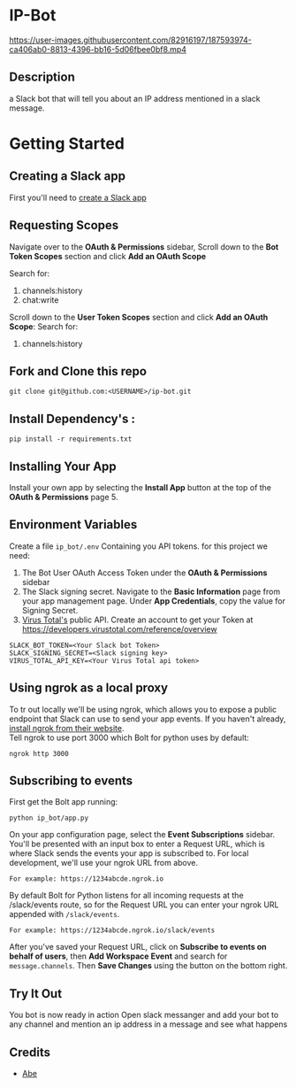 # IP-Bot


https://user-images.githubusercontent.com/82916197/187593974-ca406ab0-8813-4396-bb16-5d06fbee0bf8.mp4


## Description

a Slack bot that will tell you about an IP address mentioned in a slack message.

# Getting Started

## Creating a Slack app
First you'll need to [create a Slack app](https://api.slack.com/apps?new_app=1&ref=bolt_start_hub)

## Requesting Scopes
Navigate over to the **OAuth & Permissions** sidebar, Scroll down to the **Bot Token Scopes** section and click **Add an OAuth Scope**

Search for:
1. channels:history
2. chat:write

Scroll down to the **User Token Scopes** section and click **Add an OAuth Scope**:
Search for:
1. channels:history

## Fork and Clone this repo
```
git clone git@github.com:<USERNAME>/ip-bot.git
```

## Install Dependency's :
```
pip install -r requirements.txt
```
## Installing Your App

Install your own app by selecting the **Install App** button at the top of the **OAuth & Permissions** page
5.


## Environment Variables

Create a file `ip_bot/.env` Containing you API tokens.
for this project we need:
1. The Bot User OAuth Access Token under the **OAuth & Permissions** sidebar
2. The Slack signing secret. Navigate to the **Basic Information** page from your app management page. Under **App Credentials**, copy the value for Signing Secret.
3. [Virus Total's](https://www.virustotal.com/gui/home/upload) public API. Create an account to get your Token at https://developers.virustotal.com/reference/overview

```
SLACK_BOT_TOKEN=<Your Slack bot Token>
SLACK_SIGNING_SECRET=<Slack signing key>
VIRUS_TOTAL_API_KEY=<Your Virus Total api token>
```

## Using ngrok as a local proxy 

To tr out locally we'll be using ngrok, which allows you to expose a public endpoint that Slack can use to send your app events. If you haven't already, [install ngrok from their website](https://ngrok.com/download).  
Tell ngrok to use port 3000 which Bolt for python uses by default:
```
ngrok http 3000
```

## Subscribing to events

First get the Bolt app running:
```
python ip_bot/app.py
```

On your app configuration page, select the **Event Subscriptions** sidebar. You'll be presented with an input box to enter a Request URL, which is where Slack sends the events your app is subscribed to. For local development, we'll use your ngrok URL from above.

    For example: https://1234abcde.ngrok.io

By default Bolt for Python listens for all incoming requests at the /slack/events route, so for the Request URL you can enter your ngrok URL appended with `/slack/events`.

    For example: https://1234abcde.ngrok.io/slack/events

After you've saved your Request URL, click on **Subscribe to events on behalf of users**, then **Add Workspace Event** and search for `message.channels`. Then **Save Changes** using the button on the bottom right.

## Try It Out

You bot is now ready in action
Open slack messanger and add your bot to any channel and mention an ip address in a message and see what happens

## Credits
* [Abe](https:github.com/abe-101)
<!-- * [b-fullam](https://github.com/b-fullam/Automating-VirusTotal-APIv3-for-IPs-and-URLs)-->

